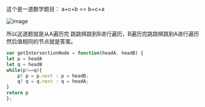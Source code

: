 这个是一道数学题目：
a+c+b == b+c+a

![image](https://assets.leetcode-cn.com/aliyun-lc-upload/uploads/2018/12/14/160_statement.png)

所以这道题就是从A遍历完 跳跳棋跳到B进行遍历，B遍历完跳跳棋跳到A进行遍历然后值相同的节点就是答案。
```javaScript
var getIntersectionNode = function(headA, headB) {
let p = headA
let q = headB
while(p!==q){
    p? p = p.next : p = headB;
    q? q = q.next : q = headA;
}
return p
};
```
